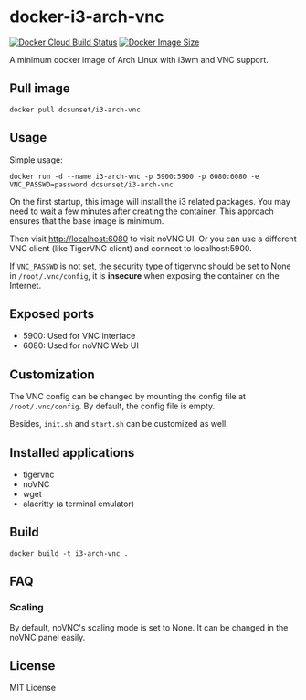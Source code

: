 # docker-i3-arch-vnc

[![Docker Cloud Build Status](https://img.shields.io/docker/cloud/build/dcsunset/i3-arch-vnc)](https://hub.docker.com/r/dcsunset/i3-arch-vnc)
[![Docker Image Size](https://badgen.net/docker/size/dcsunset/i3-arch-vnc)](https://hub.docker.com/r/dcsunset/i3-arch-vnc)

A minimum docker image of Arch Linux with i3wm and VNC support.


## Pull image

```
docker pull dcsunset/i3-arch-vnc
```

## Usage

Simple usage:

```
docker run -d --name i3-arch-vnc -p 5900:5900 -p 6080:6080 -e VNC_PASSWD=password dcsunset/i3-arch-vnc
```

On the first startup, this image will install the i3 related packages.
You may need to wait a few minutes after creating the container.
This approach ensures that the base image is minimum.

Then visit <http://localhost:6080> to visit noVNC UI.
Or you can use a different VNC client (like TigerVNC client)
and connect to localhost:5900.

If `VNC_PASSWD` is not set,
the security type of tigervnc should be set to None in `/root/.vnc/config`,
it is **insecure** when exposing the container on the Internet.


## Exposed ports

* 5900: Used for VNC interface
* 6080: Used for noVNC Web UI

## Customization

The VNC config can be changed by mounting the config file at
`/root/.vnc/config`.
By default, the config file is empty.

Besides, `init.sh` and `start.sh` can be customized as well.

## Installed applications

* tigervnc
* noVNC
* wget
* alacritty (a terminal emulator)

## Build

```
docker build -t i3-arch-vnc .
```


## FAQ

### Scaling

By default, noVNC's scaling mode is set to None.
It can be changed in the noVNC panel easily.


## License

MIT License
